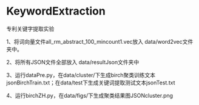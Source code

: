 # KeywordExtraction
专利关键字提取实验

1、将词向量文件all_rm_abstract_100_mincount1.vec放入 data/word2vec文件夹中。

2、将所有JSON文件全部放入 data/resultJson文件夹中

3、运行dataPre.py，在data/cluster/下生成birch聚类训练文本jsonBirchTrain.txt；在data/test下生成关键词提取测试文本jsonTest.txt

4、运行birchZH.py，在data/figs/下生成聚类结果图JSONcluster.png

